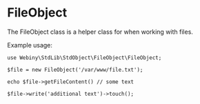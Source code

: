 FileObject
===========
The FileObject class is a helper class for when working with files.

Example usage:

    use Webiny\StdLib\StdObject\FileObject\FileObject;

    $file = new FileObject('/var/www/file.txt');

    echo $file->getFileContent() // some text

    $file->write('additional text')->touch();